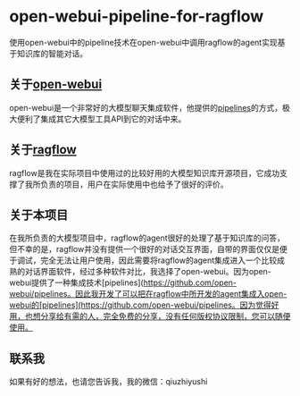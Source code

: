 # open-webui-pipeline-for-ragflow
使用open-webui中的pipeline技术在open-webui中调用ragflow的agent实现基于知识库的智能对话。
## 关于[open-webui](https://github.com/open-webui/open-webui)
open-webui是一个非常好的大模型聊天集成软件，他提供的[pipelines](https://github.com/open-webui/pipelines)的方式，极大便利了集成其它大模型工具API到它的对话中来。
## 关于[ragflow](https://github.com/infiniflow/ragflow)
ragflow是我在实际项目中使用过的比较好用的大模型知识库开源项目，它成功支撑了我所负责的项目，用户在实际使用中也给予了很好的评价。
## 关于本项目
在我所负责的大模型项目中，ragflow的agent很好的处理了基于知识库的问答，但不幸的是，ragflow并没有提供一个很好的对话交互界面，自带的界面仅仅是便于调试，完全无法让用户使用，因此需要将ragflow的agent集成进入一个比较成熟的对话界面软件，经过多种软件对比，我选择了open-webui。因为open-webui提供了一种集成技术[pipelines](https://github.com/open-webui/pipelines。因此我开发了可以把在ragflow中所开发的agent集成入open-webui的[pipelines](https://github.com/open-webui/pipelines。因为觉得好用，也想分享给有需的人，完全免费的分享，没有任何版权协议限制，您可以随便使用。
## 联系我
如果有好的想法，也请您告诉我，我的微信：qiuzhiyushi
